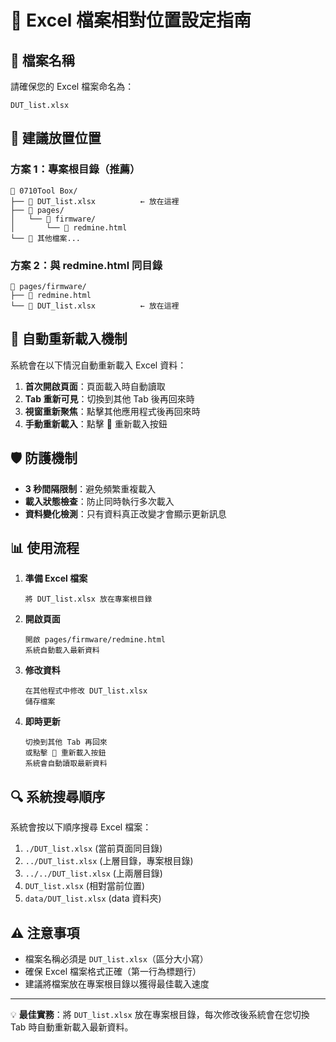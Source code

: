 # 📍 Excel 檔案相對位置設定指南

## 🎯 檔案名稱
請確保您的 Excel 檔案命名為：
```
DUT_list.xlsx
```

## 📂 建議放置位置

### 方案 1：專案根目錄（推薦）
```
📁 0710Tool Box/
├── 📄 DUT_list.xlsx          ← 放在這裡
├── 📁 pages/
│   └── 📁 firmware/
│       └── 📄 redmine.html
└── 📄 其他檔案...
```

### 方案 2：與 redmine.html 同目錄
```
📁 pages/firmware/
├── 📄 redmine.html
└── 📄 DUT_list.xlsx          ← 放在這裡
```

## 🔄 自動重新載入機制

系統會在以下情況自動重新載入 Excel 資料：

1. **首次開啟頁面**：頁面載入時自動讀取
2. **Tab 重新可見**：切換到其他 Tab 後再回來時
3. **視窗重新聚焦**：點擊其他應用程式後再回來時
4. **手動重新載入**：點擊 🔄 重新載入按鈕

## 🛡️ 防護機制

- **3 秒間隔限制**：避免頻繁重複載入
- **載入狀態檢查**：防止同時執行多次載入
- **資料變化檢測**：只有資料真正改變才會顯示更新訊息

## 📊 使用流程

1. **準備 Excel 檔案**
   ```
   將 DUT_list.xlsx 放在專案根目錄
   ```

2. **開啟頁面**
   ```
   開啟 pages/firmware/redmine.html
   系統自動載入最新資料
   ```

3. **修改資料**
   ```
   在其他程式中修改 DUT_list.xlsx
   儲存檔案
   ```

4. **即時更新**
   ```
   切換到其他 Tab 再回來
   或點擊 🔄 重新載入按鈕
   系統會自動讀取最新資料
   ```

## 🔍 系統搜尋順序

系統會按以下順序搜尋 Excel 檔案：
1. `./DUT_list.xlsx` (當前頁面同目錄)
2. `../DUT_list.xlsx` (上層目錄，專案根目錄)
3. `../../DUT_list.xlsx` (上兩層目錄)
4. `DUT_list.xlsx` (相對當前位置)
5. `data/DUT_list.xlsx` (data 資料夾)

## ⚠️ 注意事項

- 檔案名稱必須是 `DUT_list.xlsx`（區分大小寫）
- 確保 Excel 檔案格式正確（第一行為標題行）
- 建議將檔案放在專案根目錄以獲得最佳載入速度

---

💡 **最佳實務**：將 `DUT_list.xlsx` 放在專案根目錄，每次修改後系統會在您切換 Tab 時自動重新載入最新資料。
